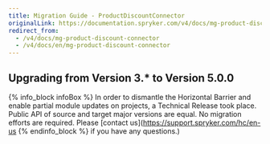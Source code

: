 ```yaml
---
title: Migration Guide - ProductDiscountConnector
originalLink: https://documentation.spryker.com/v4/docs/mg-product-discount-connector
redirect_from:
  - /v4/docs/mg-product-discount-connector
  - /v4/docs/en/mg-product-discount-connector
---
```


## Upgrading from Version 3.* to Version 5.0.0

{% info_block infoBox %}
In order to dismantle the Horizontal Barrier and enable partial module updates on projects, a Technical Release took place. Public API of source and target major versions are equal. No migration efforts are required. Please [contact us](https://support.spryker.com/hc/en-us
{% endinfo_block %} if you have any questions.)

